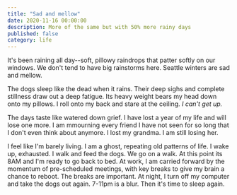 ```yaml
---
title: "Sad and mellow"
date: 2020-11-16 00:00:00
description: More of the same but with 50% more rainy days
published: false
category: life
---
```


It's been raining all day--soft, pillowy raindrops that patter softly on our windows. We don't tend to have big rainstorms here. Seattle winters are sad and mellow. 

The dogs sleep like the dead when it rains. Their deep sighs and complete stillness draw out a deep fatigue. Its heavy weight bears my head down onto my pillows. I roll onto my back and stare at the ceiling. _I can't get up._

The days taste like watered down grief. I have lost a year of my life and will lose one more. I am mmourning every friend I have not seen for so long that I don't even think about anymore. I lost my grandma. I am still losing her.

I feel like I'm barely living. I am a ghost, repeating old patterns of life. I wake up, exhausted. I walk and feed the dogs. We go on a walk. At this point its 8AM and I'm ready to go back to bed. At work, I am carried forward by the momentum of pre-scheduled meetings, with key breaks to give my brain a chance to reboot. The breaks are important. At night, I turn off my computer and take the dogs out again. 7-11pm is a blur. Then it's time to sleep again.
